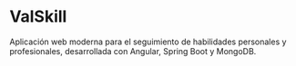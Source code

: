 # ValSkill
Aplicación web moderna para el seguimiento de habilidades personales y profesionales, desarrollada con Angular, Spring Boot y MongoDB.
